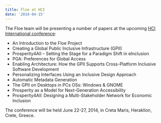 ```yaml
---
title: Floe at HCI
date: '2014-04-15'
---
```

The Floe team will be presenting a number of papers at the upcoming
[HCI International conference](http://2014.hci.international/):

- An Introduction to the Floe Project
- Creating a Global Public Inclusive Infrastructure (GPII)
- Prosperity4All – Setting the Stage for a Paradigm Shift in eInclusion
- PGA: Preferences for Global Access
- Enabling Architecture: How the GPII Supports Cross-Platform Inclusive Software Development
- Personalizing Interfaces Using an Inclusive Design Approach
- Automatic Metadata Generation
- The GPII on Desktops in PCs OSs: Windows & GNOME
- Prosperity as a Model for Next-Generation Accessibility
- Prosperity4All: Designing a Multi-Stakeholder Network for Economic Inclusion

The conference will be held June 22-27, 2014, in Creta Maris, Heraklion, Crete, Greece.

